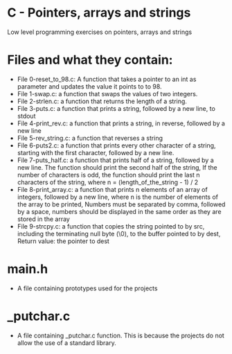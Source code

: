 # C - Pointers, arrays and strings
Low level programming exercises on pointers, arrays and strings

# Files and what they contain:
- File 0-reset_to_98.c: A function that takes a pointer to an int as parameter and updates the value it points to to 98.
- File 1-swap.c: a function that swaps the values of two integers.
- File 2-strlen.c: a function that returns the length of a string.
- File 3-puts.c: a function that prints a string, followed by a new line, to stdout
- File 4-print_rev.c: a function that prints a string, in reverse, followed by a new line
- File 5-rev_string.c: a function that reverses a string
- File 6-puts2.c: a function that prints every other character of a string, starting with the first character, followed by a new line.
- File 7-puts_half.c: a function that prints half of a string, followed by a new line. The function should print the second half of the string, If the number of characters is odd, the function should print the last n characters of the string, where n = (length_of_the_string - 1) / 2
- File 8-print_array.c: a function that prints n elements of an array of integers, followed by a new line, where n is the number of elements of the array to be printed, Numbers must be separated by comma, followed by a space, numbers should be displayed in the same order as they are stored in the array
- File 9-strcpy.c: a function that copies the string pointed to by src, including the terminating null byte (\0), to the buffer pointed to by dest, Return value: the pointer to dest

# main.h
- A file containing prototypes used for the projects

# _putchar.c
- A file containing _putchar.c function. This is because the projects do not allow the use of a standard library. 
